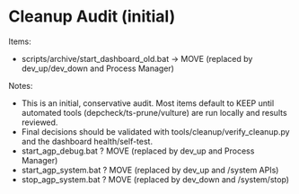# Cleanup Audit (initial)

Items:
- scripts/archive/start_dashboard_old.bat → MOVE (replaced by dev_up/dev_down and Process Manager)

Notes:
- This is an initial, conservative audit. Most items default to KEEP until automated tools (depcheck/ts-prune/vulture) are run locally and results reviewed.
- Final decisions should be validated with tools/cleanup/verify_cleanup.py and the dashboard health/self-test.
- start_agp_debug.bat ? MOVE (replaced by dev_up and Process Manager)
- start_agp_system.bat ? MOVE (replaced by dev_up and /system APIs)
- stop_agp_system.bat ? MOVE (replaced by dev_down and /system/stop)

